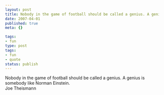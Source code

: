 ```yaml
---
layout: post
title: Nobody in the game of football should be called a genius. A genius is somebody like Norman Einstein.
date: 2007-04-01
published: true
meta: {}

tags:
- fun
type: post
tags:
- fun
- quote
status: publish
---
```

Nobody in the game of football should be called a genius. A genius is somebody like Norman Einstein.<br />Joe Theismann
